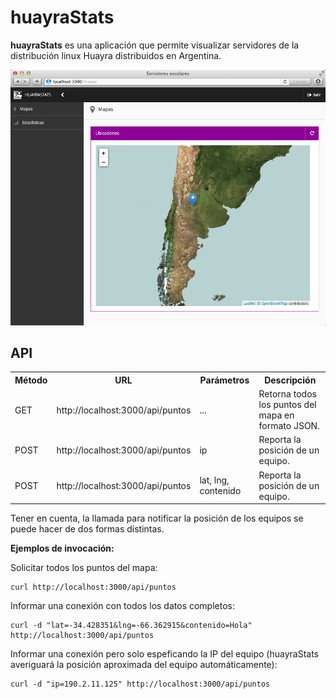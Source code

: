 huayraStats
============

**huayraStats** es una aplicación que permite visualizar servidores
de la distribución linux Huayra distribuidos en Argentina.

![](./images/preview.png)


API
---

<table>
	<tr>
		<th>Método</th>
		<th>URL</th>
		<th>Parámetros</th>
		<th>Descripción</th>
	</tr>
    <tr>
        <td>GET</td>
        <td>http://localhost:3000/api/puntos</td>
        <td>...</td>
        <td>Retorna todos los puntos del mapa en formato JSON.</td>
    </tr>
    <tr>
        <td>POST</td>
        <td>http://localhost:3000/api/puntos</td>
        <td>ip</td>
        <td>Reporta la posición de un equipo.</td>
    </tr>
    <tr>
        <td>POST</td>
        <td>http://localhost:3000/api/puntos</td>
        <td>lat, lng, contenido</td>
        <td>Reporta la posición de un equipo.</td>
    </tr>
</table>

Tener en cuenta, la llamada para notificar la posición de los equipos
se puede hacer de dos formas distintas.

**Ejemplos de invocación:**

Solicitar todos los puntos del mapa:

```
curl http://localhost:3000/api/puntos
```

Informar una conexión con todos los datos completos:


```
curl -d "lat=-34.428351&lng=-66.362915&contenido=Hola" http://localhost:3000/api/puntos
```

Informar una conexión pero solo espeficando la IP del equipo (huayraStats averiguará
la posición aproximada del equipo automáticamente):

```
curl -d "ip=190.2.11.125" http://localhost:3000/api/puntos
```
